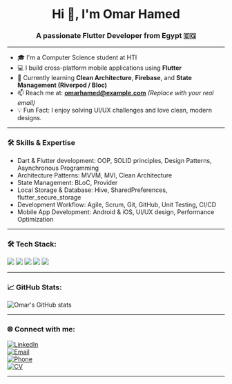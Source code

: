 <h1 align="center">Hi 👋, I'm Omar Hamed</h1>
<h3 align="center">A passionate Flutter Developer from Egypt 🇪🇬</h3>

---

- 🎓 I'm a Computer Science student at HTI  
- 💻 I build cross-platform mobile applications using **Flutter**  
- 🌱 Currently learning **Clean Architecture**, **Firebase**, and **State Management (Riverpod / Bloc)**  
- 📫 Reach me at: **omarhamed@example.com** *(Replace with your real email)*  
- 💡 Fun Fact: I enjoy solving UI/UX challenges and love clean, modern designs.

---

### 🛠️ Skills & Expertise

- Dart & Flutter development: OOP, SOLID principles, Design Patterns, Asynchronous Programming  
- Architecture Patterns: MVVM, MVI, Clean Architecture  
- State Management: BLoC, Provider  
- Local Storage & Database: Hive, SharedPreferences, flutter_secure_storage  
- Development Workflow: Agile, Scrum, Git, GitHub, Unit Testing, CI/CD  
- Mobile App Development: Android & iOS, UI/UX design, Performance Optimization

---

### 🛠️ Tech Stack:
<p align="left">
  <img src="https://img.shields.io/badge/Dart-0175C2?style=for-the-badge&logo=dart&logoColor=white"/>
  <img src="https://img.shields.io/badge/Flutter-02569B?style=for-the-badge&logo=flutter&logoColor=white"/>
  <img src="https://img.shields.io/badge/Firebase-FFCA28?style=for-the-badge&logo=firebase&logoColor=black"/>
  <img src="https://img.shields.io/badge/Git-F05032?style=for-the-badge&logo=git&logoColor=white"/>
  <img src="https://img.shields.io/badge/VS Code-007ACC?style=for-the-badge&logo=visual-studio-code&logoColor=white"/>
</p>

---

### 📈 GitHub Stats:
<p align="left">
  <img src="https://github-readme-stats.vercel.app/api?username=OmarHamedMakram123&show_icons=true&theme=tokyonight" alt="Omar's GitHub stats" />
</p>

---

### 🌐 Connect with me:
[![LinkedIn](https://img.shields.io/badge/LinkedIn-blue?style=flat&logo=linkedin&labelColor=blue)](https://www.linkedin.com/in/omar-hamed-837024349/)  
[![Email](https://img.shields.io/badge/Email-D14836?style=flat&logo=gmail&logoColor=white&labelColor=D14836)](mailto:omarhamed.work@gmail.com)  
[![Phone](https://img.shields.io/badge/Phone-25D366?style=flat&logo=whatsapp&logoColor=white&labelColor=25D366)](tel:+201154544334)  
[![CV](https://img.shields.io/badge/CV-gray?style=flat&logo=file&logoColor=white&labelColor=555555)](https://www.linkedin.com/in/omar-hamed)

---
